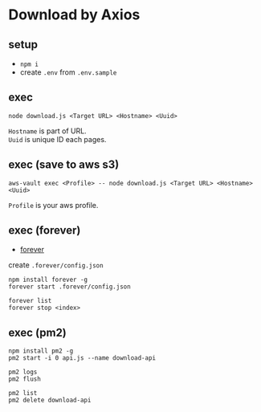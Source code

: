 # Download by Axios

## setup

- `npm i`  
- create `.env` from `.env.sample`  

## exec

```
node download.js <Target URL> <Hostname> <Uuid>
```

`Hostname` is part of URL.  
`Uuid` is unique ID each pages.  

## exec (save to aws s3)

```
aws-vault exec <Profile> -- node download.js <Target URL> <Hostname> <Uuid>
```

`Profile` is your aws profile.  

## exec (forever)

- [forever](https://github.com/foreversd/forever)

create `.forever/config.json`  

```
npm install forever -g
forever start .forever/config.json
```

```
forever list
forever stop <index>
```

## exec (pm2)

```
npm install pm2 -g
pm2 start -i 0 api.js --name download-api
```

```
pm2 logs
pm2 flush
```

```
pm2 list
pm2 delete download-api
```
